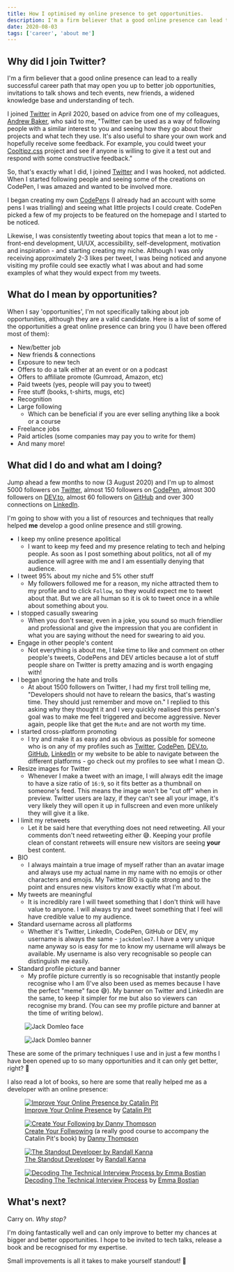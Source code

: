 ```yaml
---
title: How I optimised my online presence to get opportunities.
description: I'm a firm believer that a good online presence can lead to a really successful career path that may open you up to better job opportunities...
date: 2020-08-03
tags: ['career', 'about me']
---
```


## Why did I join Twitter?

I'm a firm believer that a good online presence can lead to a really successful career path that may open you up to better job opportunities, invitations to talk shows and tech events, new friends, a widened knowledge base and understanding of tech.

I joined [Twitter](https://twitter.com/jackdomleo7) in April 2020, based on advice from one of my colleagues, [Andrew Baker](https://twitter.com/ajbkr), who said to me, "Twitter can be used as a way of following people with a similar interest to you and seeing how they go about their projects and what tech they use. It's also useful to share your own work and hopefully receive some feedback. For example, you could tweet your [Cooltipz.css](https://cooltipz.jackdomleo.dev) project and see if anyone is willing to give it a test out and respond with some constructive feedback."

So, that's exactly what I did, I joined [Twitter](https://twitter.com/jackdomleo7) and I was hooked, not addicted. When I started following people and seeing some of the creations on CodePen, I was amazed and wanted to be involved more.

I began creating my own [CodePen](https://codepen.io/jackdomleo7)s (I already had an account with some pens I was trialling) and seeing what little projects I could create. CodePen picked a few of my projects to be featured on the homepage and I started to be noticed.

Likewise, I was consistently tweeting about topics that mean a lot to me - front-end development, UI/UX, accessibility, self-development, motivation and inspiration - and starting creating my niche. Although I was only receiving approximately 2-3 likes per tweet, I was being noticed and anyone visiting my profile could see exactly what I was about and had some examples of what they would expect from my tweets.

## What do I mean by opportunities?

When I say 'opportunities', I'm not specifically talking about job opportunities, although they are a valid candidate. Here is a list of some of the opportunities a great online presence can bring you (I have been offered most of them):
- New/better job
- New friends & connections
- Exposure to new tech
- Offers to do a talk either at an event or on a podcast
- Offers to affiliate promote (Gumroad, Amazon, etc)
- Paid tweets (yes, people will pay you to tweet)
- Free stuff (books, t-shirts, mugs, etc)
- Recognition
- Large following
  - Which can be beneficial if you are ever selling anything like a book or a course
- Freelance jobs
- Paid articles (some companies may pay you to write for them)
- And many more!

## What did I do and what am I doing?

Jump ahead a few months to now (3 August 2020) and I'm up to almost 5000 followers on [Twitter](https://twitter.com/jackdomleo7), almost 150 followers on [CodePen](https://codepen.io/jackdomleo7), almost 300 followers on [DEV.to](https://dev.to/jackdomleo7), almost 60 followers on [GitHub](https://github.com/jackdomleo7) and over 300 connections on [LinkedIn](https://linkedin/in/jackdomleo7).

I'm going to show with you a list of resources and techniques that really helped **me** develop a good online presence and still growing.

- I keep my online presence apolitical
  - I want to keep my feed and my presence relating to tech and helping people. As soon as I post something about politics, not all of my audience will agree with me and I am essentially denying that audience.
- I tweet 95% about my niche and 5% other stuff
  - My followers followed me for a reason, my niche attracted them to my profile and to click `Follow`, so they would expect me to tweet about that. But we are all human so it is ok to tweet once in a while about something about you.
- I stopped casually swearing
  - When you don't swear, even in a joke, you sound so much friendlier and professional and give the impression that you are confident in what you are saying without the need for swearing to aid you.
- Engage in other people's content
  - Not everything is about me, I take time to like and comment on other people's tweets, CodePens and DEV articles because a lot of stuff people share on Twitter is pretty amazing and is worth engaging with!
- I began ignoring the hate and trolls
  - At about 1500 followers on Twitter, I had my first troll telling me, "Developers should not have to relearn the basics, that's wasting time. They should just remember and move on." I replied to this asking why they thought it and I very quickly realised this person's goal was to make me feel triggered and become aggressive. Never again, people like that get the `Mute` and are not worth my time.
- I started cross-platform promoting
  - I try and make it as easy and as obvious as possible for someone who is on any of my profiles such as [Twitter](https://twitter.com/jackdomleo7), [CodePen](https://codepen.io/jackdomleo7), [DEV.to](https://dev.to/jackdomleo7), [GitHub](https://github.com/jackdomleo7), [LinkedIn](https://linkedin/in/jackdomleo7) or <nuxt-link to="/">my website</nuxt-link> to be able to navigate between the different platforms - go check out my profiles to see what I mean 😉.
- Resize images for Twitter
  - Whenever I make a tweet with an image, I will always edit the image to have a size ratio of `16:9`, so it fits better as a thumbnail on someone's feed. This means the image won't be "cut off" when in preview. Twitter users are lazy, if they can't see all your image, it's very likely they will open it up in fullscreen and even more unlikely they will give it a like.
- I limit my retweets
  - Let it be said here that everything does not need retweeting. All your comments don't need retweeting either 😅. Keeping your profile clean of constant retweets will ensure new visitors are seeing **your** best content.
- BIO
  - I always maintain a true image of myself rather than an avatar image and always use my actual name in my name with no emojis or other characters and emojis. My Twitter BIO is quite strong and to the point and ensures new visitors know exactly what I'm about.
- My tweets are meaningful
  - It is incredibly rare I will tweet something that I don't think will have value to anyone. I will always try and tweet something that I feel will have credible value to my audience.
- Standard username across all platforms
  - Whether it's Twitter, LinkedIn, CodePen, GitHub or DEV, my username is always the same - `jackdomleo7`. I have a very unique name anyway so is easy for me to know my username will always be available. My username is also very recognisable so people can distinguish me easily.
- Standard profile picture and banner
  - My profile picture currently is so recognisable that instantly people recognise who I am (I've also been used as memes because I have the perfect "meme" face 😅). My banner on Twitter and LinkedIn are the same, to keep it simpler for me but also so viewers can recognise my brand. (You can see my profile picture and banner at the time of writing below).

<figure>
  <img src="/blog/how-i-optimised-my-online-presence-to-get-opportunities/me.png" alt="Jack Domleo face">
</figure>

<figure>
  <img src="/blog/how-i-optimised-my-online-presence-to-get-opportunities/banner.png" alt="Jack Domleo banner">
</figure>

These are some of the primary techniques I use and in just a few months I have been opened up to so many opportunities and it can only get better, right? 💪

I also read a lot of books, so here are some that really helped me as a developer with an online presence:

<figure>
  <a href="https://gumroad.com/a/875132019" rel="nofollow noopener" target="_blank">
    <img src="/blog/how-i-optimised-my-online-presence-to-get-opportunities/improve-your-online-presence-catalin-pit.png" alt="Improve Your Online Presence by Catalin Pit" />
  </a>
  <figcaption>
    <a href="https://gumroad.com/a/875132019" rel="nofollow noopener" target="_blank">Improve Your Online Presence</a> by <a href="https://twitter.com/catalinmpit" rel="nofollow noopener" target="_blank">Catalin Pit</a>
  </figcaption>
</figure>

<figure>
  <a href="https://gumroad.com/a/581530739" rel="nofollow noopener" target="_blank">
    <img src="/blog/how-i-optimised-my-online-presence-to-get-opportunities/create-your-following-danny-thompson.png" alt="Create Your Following by Danny Thompson" />
  </a>
  <figcaption>
    <a href="https://gumroad.com/a/581530739" rel="nofollow noopener" target="_blank">Create Your Follwowing</a> (a really good course to accompany the Catalin Pit's book) by <a href="https://twitter.com/DThompsonDev" rel="nofollow noopener" target="_blank">Danny Thompson</a>
  </figcaption>
</figure>

<figure>
  <a href="https://randallkanna.com/the-standout-developer" rel="nofollow noopener" target="_blank">
    <img src="/blog/how-i-optimised-my-online-presence-to-get-opportunities/the-standout-developer-randall-kanna.png" alt="The Standout Developer by Randall Kanna" />
  </a>
  <figcaption>
    <a href="https://randallkanna.com/the-standout-developer" rel="nofollow noopener" target="_blank">The Standout Developer</a> by <a href="https://twitter.com/RandallKanna" rel="nofollow noopener" target="_blank">Randall Kanna</a>
  </figcaption>
</figure>

<figure>
  <a href="https://gumroad.com/l/aUVXY" rel="nofollow noopener" target="_blank">
    <img src="/blog/how-i-optimised-my-online-presence-to-get-opportunities/decoding-the-technical-interview-process-emma-bostian.png" alt="Decoding The Technical Interview Process by Emma Bostian" />
  </a>
  <figcaption>
    <a href="https://gumroad.com/l/aUVXY" rel="nofollow noopener" target="_blank">Decoding The Technical Interview Process</a> by <a href="https://twitter.com/EmmaBostian" rel="nofollow noopener" target="_blank">Emma Bostian</a>
  </figcaption>
</figure>

## What's next?

Carry on. _Why stop?_

I'm doing fantastically well and can only improve to better my chances at bigger and better opportunities. I hope to be invited to tech talks, release a book and be recognised for my expertise.

Small improvements is all it takes to make yourself standout! 💪